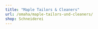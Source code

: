 ```yaml
---
title: "Maple Tailors & Cleaners"
url: /omaha/maple-tailors-und-cleaners/
shop: Schneiderei
---
```

